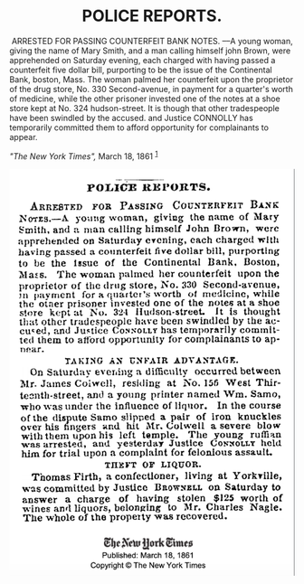 **&nbsp;<center>POLICE REPORTS.</center>**
===
&nbsp;ARRESTED FOR PASSING COUNTERFEIT BANK NOTES. ––A young woman, giving the name of Mary Smith, and a man calling himself john Brown, were apprehended on Saturday evening, each charged with having passed a counterfeit five dollar bill, purporting to be the issue of the Continental Bank, boston, Mass. The woman palmed her counterfeit upon the proprietor of the drug store, No. 330 Second-avenue, in payment for a quarter's worth of medicine, while the other prisoner invested one of the notes at a shoe store kept at No. 324 hudson-street. It is though that other tradespeople have been swindled by the accused. and Justice CONNOLLY has temporarily committed them to afford opportunity for complainants to appear. 

*"The New York Times",* March 18, 1861 <sup><a href="#fn1" id="ref1">1</a></sup>

![Police Reports](../images/policereports.png)
